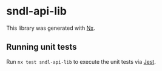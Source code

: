 # sndl-api-lib

This library was generated with [Nx](https://nx.dev).

## Running unit tests

Run `nx test sndl-api-lib` to execute the unit tests via [Jest](https://jestjs.io).

